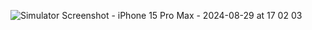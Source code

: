 ![Simulator Screenshot - iPhone 15 Pro Max - 2024-08-29 at 17 02 03](https://github.com/user-attachments/assets/8039dfdb-59bd-4479-a5b0-ba50b86cf14c)
